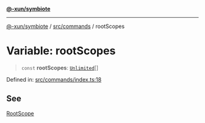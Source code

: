 [**@-xun/symbiote**](../../../README.md)

***

[@-xun/symbiote](../../../README.md) / [src/commands](../README.md) / rootScopes

# Variable: rootScopes

> `const` **rootScopes**: [`Unlimited`](../../configure/enumerations/UnlimitedGlobalScope.md#unlimited)[]

Defined in: [src/commands/index.ts:18](https://github.com/Xunnamius/symbiote/blob/0bafa3046d16effe919127463c68cff1fb657848/src/commands/index.ts#L18)

## See

[RootScope](../../configure/enumerations/UnlimitedGlobalScope.md)
